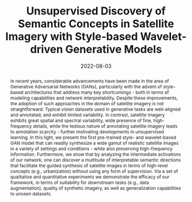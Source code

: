 ---
# Documentation: https://wowchemy.com/docs/managing-content/

title: Unsupervised Discovery of Semantic Concepts in Satellite Imagery with Style-based Wavelet-driven Generative Models
subtitle: ''
summary: ''
authors:
- admin
- Mihalis A. Nicolaou
- Yannis Panagakis
tags: []
categories: []
date: '2022-08-03'
lastmod: 2022-07-26T13:47:45+03:00
featured: true
draft: false

# Featured image
# To use, add an image named `featured.jpg/png` to your page's folder.
# Focal points: Smart, Center, TopLeft, Top, TopRight, Left, Right, BottomLeft, Bottom, BottomRight.
image:
  caption: ''
  focal_point: ''
  preview_only: false

# Projects (optional).
#   Associate this post with one or more of your projects.
#   Simply enter your project's folder or file name without extension.
#   E.g. `projects = ["internal-project"]` references `content/project/deep-learning/index.md`.
#   Otherwise, set `projects = []`.
projects: []
publishDate: '2022-07-26T10:52:44.078939Z'
publication_types: ["3"]
abstract: In recent years, considerable advancements have been made in the area of Generative Adversarial Networks (GANs), particularly with the advent of style-based architectures that address many key shortcomings - both in terms of modeling capabilities and network interpretability. Despite these improvements, the adoption of such approaches in the domain of satellite imagery is not straightforward. Typical vision datasets used in generative tasks are well-aligned and annotated, and exhibit limited variability. In contrast, satellite imagery exhibits great spatial and spectral variability, wide presence of fine, high-frequency details, while the tedious nature of annotating satellite imagery leads to annotation scarcity - further motivating developments in unsupervised learning. In this light, we present the first pre-trained style- and wavelet-based GAN model that can readily synthesize a wide gamut of realistic satellite images in a variety of settings and conditions - while also preserving high-frequency information. Furthermore, we show that by analyzing the intermediate activations of our network, one can discover a multitude of interpretable semantic directions that facilitate the guided synthesis of satellite images in terms of high-level concepts (e.g., urbanization) without using any form of supervision. Via a set of qualitative and quantitative experiments we demonstrate the efficacy of our framework, in terms of suitability for downstream tasks (e.g., data augmentation), quality of synthetic imagery, as well as generalization capabilities to unseen datasets.
publication: '*Arxiv*'
doi: 10.1101/482612
links:
- name: URL
  url: https://arxiv.org/abs/2208.02089
url_pdf: ''
url_code: 'https://github.com/kostagiolasn/Unsupervised-Discovery-of-Semantic-Concepts-in-Satellite-Imagery-with-Style-based-Wavelet-driven-Gen'
url_dataset: ''
url_poster: ''
url_project: ''
url_slides: ''
url_video: ''
---
